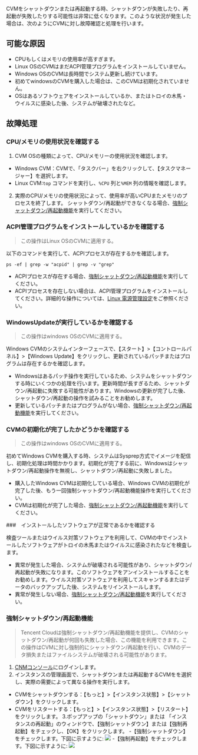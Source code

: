 CVMをシャットダウンまたは再起動する時、シャットダウンが失敗したり、再起動が失敗したりする可能性は非常に低くなります。このような状況が発生した場合は、次のようにCVMに対し故障確認と処理を行います。

## 可能な原因

- CPUもしくはメモリの使用率が高すぎます。
- Linux OSのCVMはまだACPI管理プログラムをインストールしていません。
- Windows OSのCVMは長時間でシステム更新し続けています。
- 初めてwindowsのCVMを購入した場合は、このCVMは初期化されていません。
- OSはあるソフトウェアをインストールしているか、またはトロイの木馬・ウイルスに感染した後、システムが破壊されたなど。

## 故障処理

### CPU/メモリの使用状況を確認する

1. CVM OSの種類によって、CPU/メモリーの使用状況を確認します。
 - Windows CVM：CVMで、「タスクバー」を右クリックして、【タスクマネージャー】を選択します。
 - Linux CVM:`top` コマンドを実行し、`%CPU` 列と`%MEM` 列の情報を確認します。
2. 実際のCPU/メモリの使用状況によって、使用率が高いCPUまたメモリのプロセスを終了します。
シャットダウン/再起動ができなくなる場合、[強制シャットダウン/再起動機能](##MandatoryShutdownOrRestart)を実行してください。

### ACPI管理プログラムをインストールしているかを確認する
> この操作はLinux OSのCVMに適用する。
>
以下のコマンドを実行して、ACPIプロセスが存在するかを確認します。
```
ps -ef | grep -w "acpid" | grep -v "grep"
```
 -  ACPIプロセスが存在する場合、[強制シャットダウン/再起動機能](#MandatoryShutdownOrRestart)を実行してください。
 -  ACPIプロセスを存在しない場合は、ACPI管理プログラムをインストールしてください。詳細的な操作については、[Linux 電源管理設定](https://intl.cloud.tencent.com/document/product/213/2129)をご参照ください。


### WindowsUpdateが実行しているかを確認する
> この操作はwindows OSのCVMに適用する。
>
Windows CVMのシステムインターフェースで、【スタート】>【コントロールパネル】>【Windows Update】をクリックし、更新されているパッチまたはプログラムは存在するかを確認します。
- Windowsはあるパッチ操作を実行しているため、システムをシャットダウンする時にいくつかの処理を行います。更新時間が長すぎるため、シャットダウン/再起動に失敗する可能性があります。Windowsの更新が完了した後、シャットダウン/再起動の操作を試みることをお勧めします。
- 更新しているパッチまたはプログラムがない場合、[強制シャットダウン/再起動機能](#MandatoryShutdownOrRestart)を実行してください。


### CVMの初期化が完了したかどうかを確認する
> この操作はwindows OSのCVMに適用する。
>
初めてWindows CVMを購入する時、システムはSysprep方式でイメージを配信し、初期化処理は時間かかります。初期化が完了する前に、Windowsはシャットダウン/再起動操作を無視し、シャットダウン/再起動に失敗しました。
- 購入したWindows CVMは初期化している場合、Windows CVMの初期化が完了した後、もう一回強制シャットダウン/再起動機能操作を実行してください。
- CVMは初期化が完了した場合、[強制シャットダウン/再起動機能](#MandatoryShutdownOrRestart)を実行してください。

###　インストールしたソフトウェアが正常であるかを確認する

検査ツールまたはウイルス対策ソフトウェアを利用して、CVMの中でインストールしたソフトウェアがトロイの木馬またはウイルスに感染されたなどを検査します。
- 異常が発生した場合、システムが破壊される可能性があり、シャットダウン/再起動が失敗になります。このソフトウェアをアンインストールすることをお勧めします。ウイルス対策ソフトウェアを利用してスキャンするまたはデータのバックアップした後、システムをリインストールします。
- 異常が発生しない場合、[強制シャットダウン/再起動機能](#MandatoryShutdownOrRestart)を実行してください。

<span id="MandatoryShutdownOrRestart"></span>
### 強制シャットダウン/再起動機能

> Tencent Cloudは強制シャットダウン/再起動機能を提供し、CVMのシャットダウン/再起動が何回も失敗した場合、この機能を利用できます。この操作はCVMに対し強制的にシャットダウン/再起動を行い、CVMのデータ損失またはファイルシステムが破壊される可能性があります。
>
1. [CNMコンソール](https://console.cloud.tencent.com/cvm/index)にログインします。
2. インスタンスの管理画面で、シャットダウンまたは再起動するCVMをを選択し、実際の需要によって異なる操作を実行します。
 - CVMをシャットダウンする：【もっと】>【インスタンス状態】>【シャットダウン】をクリックします。
 - CVMをリスタートする：【もっと】>【インスタンス状態】>【リスタート】をクリックします。
3.ポップアップの「シャットダウン」または 「インスタンスの再起動」のウィンドウで、【強制シャットダウン】または【強制再起動】をチェックし、【OK】をクリックします。
 -【強制シャットダウン】をチェックします。下図に示すように:
 ![](https://main.qcloudimg.com/raw/22db326eebab11c60e6bbcf8baa23144.png)
 -【強制再起動】をチェックします。下図に示すように:
 ![](https://main.qcloudimg.com/raw/61ae4a4185110b7ff86507e15047211f.png)
